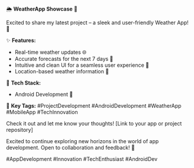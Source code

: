 

🌦️ **WeatherApp Showcase** 📲

Excited to share my latest project – a sleek and user-friendly Weather App! 🚀

✨ **Features:**
- Real-time weather updates 🌐
- Accurate forecasts for the next 7 days 📆
- Intuitive and clean UI for a seamless user experience 🎨
- Location-based weather information 📍


🔧 **Tech Stack:**
- Android Development 🤖


🌟 **Key Tags:**
#ProjectDevelopment #AndroidDevelopment #WeatherApp #MobileApp #TechInnovation

Check it out and let me know your thoughts! [Link to your app or project repository]

Excited to continue exploring new horizons in the world of app development. Open to collaboration and feedback! 🚀

#AppDevelopment #Innovation #TechEnthusiast #AndroidDev

